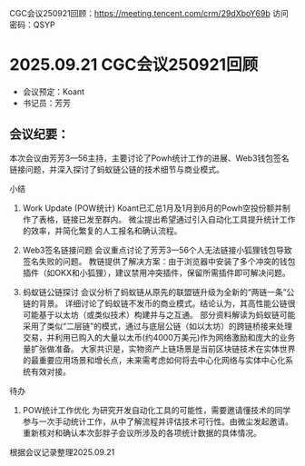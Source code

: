 CGC会议250921回顾：https://meeting.tencent.com/crm/29dXboY69b
访问密码：QSYP
# 2025.09.21 CGC会议250921回顾

- 会议预定：Koant
- 书记员：芳芳


## 会议纪要：
本次会议由芳芳3—56主持，主要讨论了Powh统计工作的进展、Web3钱包签名链接问题，并深入探讨了蚂蚁链公链的技术细节与商业模式。

小结
1. Work Update (POW统计)
Koant已汇总1月及1月到6月的Powh空投份额并制作了表格，链接已发至群内。
微尘提出希望通过引入自动化工具提升统计工作的效率，并简化繁复的人工报名和确认流程。

2. Web3签名链接问题
会议重点讨论了芳芳3—56个人无法链接小狐狸钱包导致签名失败的问题。
教链提供了解决方案：由于浏览器中安装了多个冲突的钱包插件（如OKX和小狐狸），建议禁用冲突插件，保留所需插件即可解决问题。

3. 蚂蚁链公链探讨
会议分析了蚂蚁链从原先的联盟链升级为全新的“两链一条”公链的背景。
详细讨论了蚂蚁链不发币的商业模式。结论认为，其高性能公链很可能基于以太坊（或类似技术）构建并与之互通。
部分资料解读为蚂蚁链可能采用了类似“二层链”的模式，通过与底层公链（如以太坊）的跨链桥接来处理交易，并利用已购入的大量以太币(约4000万美元)作为网络激励和庞大的业务量扩张做准备。
大家共识是，实物资产上链场景是当前区块链技术在实体世界的最重要应用场景和增长点，未来需考虑如何将去中心化网络与实体中心化系统有效对接。

待办
1. POW统计工作优化
为研究开发自动化工具的可能性，需要邀请懂技术的同学参与一次手动统计工作，从中了解流程并评估技术可行性。由微尘发起邀请。
重新核对和确认本次彭胖子会议所涉及的各项统计数据的具体情况。

根据会议记录整理2025.09.21








